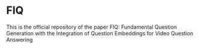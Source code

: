 # FIQ
This is the official repository of the paper FIQ: Fundamental Question Generation with the Integration of Question Embeddings for Video Question Answering
